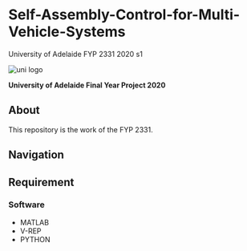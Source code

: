 # Self-Assembly-Control-for-Multi-Vehicle-Systems
University of Adelaide FYP 2331 2020 s1

<img src="https://upload.wikimedia.org/wikipedia/en/thumb/c/ca/University-of-Adelaide-Logo.svg/220px-University-of-Adelaide-Logo.svg.png" alt="uni logo">

**University of Adelaide Final Year Project 2020**

## About 

This repository is the work of the FYP 2331.
## Navigation 


## Requirement

### Software
* MATLAB 
* V-REP
* PYTHON

